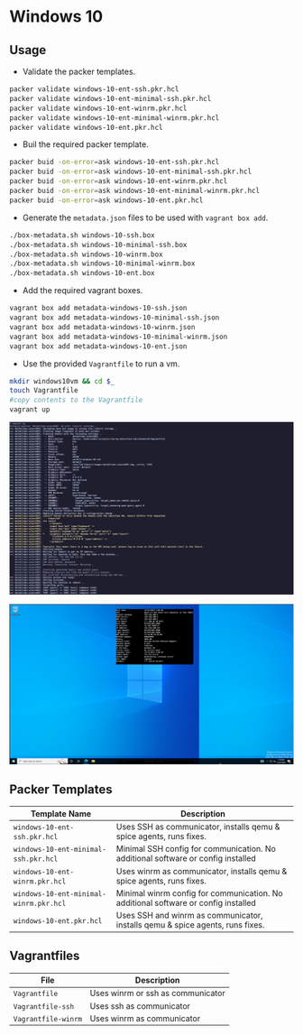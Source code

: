 # Windows 10

## Usage

- Validate the packer templates.

```bash
packer validate windows-10-ent-ssh.pkr.hcl
packer validate windows-10-ent-minimal-ssh.pkr.hcl
packer validate windows-10-ent-winrm.pkr.hcl
packer validate windows-10-ent-minimal-winrm.pkr.hcl
packer validate windows-10-ent.pkr.hcl
```

- Buil the required packer template.

```bash
packer buid -on-error=ask windows-10-ent-ssh.pkr.hcl
packer buid -on-error=ask windows-10-ent-minimal-ssh.pkr.hcl
packer buid -on-error=ask windows-10-ent-winrm.pkr.hcl
packer buid -on-error=ask windows-10-ent-minimal-winrm.pkr.hcl
packer buid -on-error=ask windows-10-ent.pkr.hcl
```

- Generate the `metadata.json` files to be used with `vagrant box add`.

```bash
./box-metadata.sh windows-10-ssh.box
./box-metadata.sh windows-10-minimal-ssh.box
./box-metadata.sh windows-10-winrm.box
./box-metadata.sh windows-10-minimal-winrm.box
./box-metadata.sh windows-10-ent.box
```

- Add the required vagrant boxes.

```bash
vagrant box add metadata-windows-10-ssh.json
vagrant box add metadata-windows-10-minimal-ssh.json
vagrant box add metadata-windows-10-winrm.json
vagrant box add metadata-windows-10-minimal-winrm.json
vagrant box add metadata-windows-10-ent.json
```

- Use the provided `Vagrantfile` to run a vm.

```bash
mkdir windows10vm && cd $_
touch Vagrantfile
#copy contents to the Vagrantfile
vagrant up
```

![Alt text](<screenshot-vagrant-up.png>)

![Alt text](<screenshot-vm.png>)

## Packer Templates

| Template Name | Description |
| -- | -- |
| `windows-10-ent-ssh.pkr.hcl` | Uses SSH as communicator, installs qemu & spice agents, runs fixes. |
| `windows-10-ent-minimal-ssh.pkr.hcl` | Minimal SSH config for communication. No additional software or config installed |
| `windows-10-ent-winrm.pkr.hcl` | Uses winrm as communicator, installs qemu & spice agents, runs fixes. |
| `windows-10-ent-minimal-winrm.pkr.hcl` | Minimal winrm config for communication. No additional software or config installed |
| `windows-10-ent.pkr.hcl` | Uses SSH and winrm as communicator, installs qemu & spice agents, runs fixes. |

## Vagrantfiles

| File | Description |
| -- | -- |
| `Vagrantfile` | Uses winrm or ssh as communicator |
| `Vagrantfile-ssh` | Uses ssh as communicator |
| `Vagrantfile-winrm` | Uses winrm as communicator |

